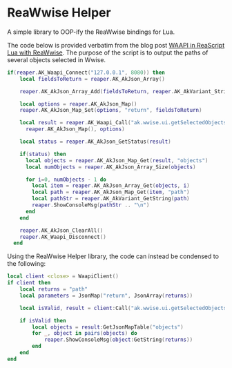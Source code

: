 # ReaWwise Helper
A simple library to OOP-ify the ReaWwise bindings for Lua. 

The code below is provided verbatim from the blog post [WAAPI in ReaScript Lua with ReaWwise](https://www.audiokinetic.com/en/blog/waapi-in-reascript-lua-with-reawwise/). The purpose of the script is to output the paths of several objects selected in Wwise.

```lua
if(reaper.AK_Waapi_Connect("127.0.0.1", 8080)) then
    local fieldsToReturn = reaper.AK_AkJson_Array()

    reaper.AK_AkJson_Array_Add(fieldsToReturn, reaper.AK_AkVariant_String("path"))

    local options = reaper.AK_AkJson_Map()
    reaper.AK_AkJson_Map_Set(options, "return", fieldsToReturn)

    local result = reaper.AK_Waapi_Call("ak.wwise.ui.getSelectedObjects",
      reaper.AK_AkJson_Map(), options)

    local status = reaper.AK_AkJson_GetStatus(result)

    if(status) then
      local objects = reaper.AK_AkJson_Map_Get(result, "objects")
      local numObjects = reaper.AK_AkJson_Array_Size(objects)

      for i=0, numObjects - 1 do
        local item = reaper.AK_AkJson_Array_Get(objects, i)
        local path = reaper.AK_AkJson_Map_Get(item, "path")
        local pathStr = reaper.AK_AkVariant_GetString(path)
        reaper.ShowConsoleMsg(pathStr .. "\n")
      end
    end

    reaper.AK_AkJson_ClearAll()
    reaper.AK_Waapi_Disconnect()
  end
```

Using the ReaWwise Helper library, the code can instead be condensed to the following:
```lua
local client <close> = WaapiClient()
if client then
    local returns = "path"
    local parameters = JsonMap("return", JsonArray(returns))

    local isValid, result = client:Call("ak.wwise.ui.getSelectedObjects", JsonMap(), parameters)

    if isValid then
        local objects = result:GetJsonMapTable("objects")
        for _, object in pairs(objects) do
            reaper.ShowConsoleMsg(object:GetString(returns))
        end
    end
end
```

